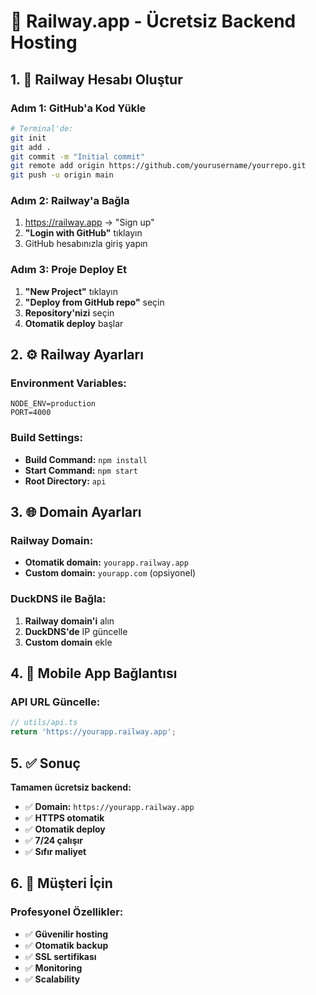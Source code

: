 # 🚀 Railway.app - Ücretsiz Backend Hosting

## 1. 🎯 Railway Hesabı Oluştur

### Adım 1: GitHub'a Kod Yükle
```bash
# Terminal'de:
git init
git add .
git commit -m "Initial commit"
git remote add origin https://github.com/yourusername/yourrepo.git
git push -u origin main
```

### Adım 2: Railway'a Bağla
1. https://railway.app → "Sign up"
2. **"Login with GitHub"** tıklayın
3. GitHub hesabınızla giriş yapın

### Adım 3: Proje Deploy Et
1. **"New Project"** tıklayın
2. **"Deploy from GitHub repo"** seçin
3. **Repository'nizi** seçin
4. **Otomatik deploy** başlar

## 2. ⚙️ Railway Ayarları

### Environment Variables:
```
NODE_ENV=production
PORT=4000
```

### Build Settings:
- **Build Command:** `npm install`
- **Start Command:** `npm start`
- **Root Directory:** `api`

## 3. 🌐 Domain Ayarları

### Railway Domain:
- **Otomatik domain:** `yourapp.railway.app`
- **Custom domain:** `yourapp.com` (opsiyonel)

### DuckDNS ile Bağla:
1. **Railway domain'i** alın
2. **DuckDNS'de** IP güncelle
3. **Custom domain** ekle

## 4. 📱 Mobile App Bağlantısı

### API URL Güncelle:
```javascript
// utils/api.ts
return 'https://yourapp.railway.app';
```

## 5. ✅ Sonuç

**Tamamen ücretsiz backend:**
- ✅ **Domain:** `https://yourapp.railway.app`
- ✅ **HTTPS otomatik**
- ✅ **Otomatik deploy**
- ✅ **7/24 çalışır**
- ✅ **Sıfır maliyet**

## 6. 💼 Müşteri İçin

### Profesyonel Özellikler:
- ✅ **Güvenilir hosting**
- ✅ **Otomatik backup**
- ✅ **SSL sertifikası**
- ✅ **Monitoring**
- ✅ **Scalability**
